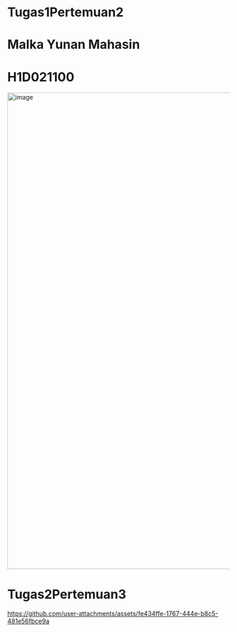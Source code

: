 # Tugas1Pertemuan2
# Malka Yunan Mahasin
# H1D021100 
<img width="1920" height="1080" alt="image" src="https://github.com/user-attachments/assets/ef2f59a3-c3f5-4516-bf30-cc3cc5ce2687" /> 

# Tugas2Pertemuan3 
https://github.com/user-attachments/assets/fe434ffe-1767-444e-b8c5-481e56fbce9a



